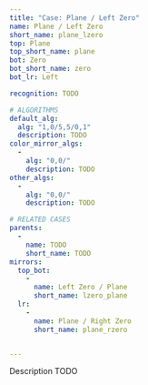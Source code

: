```yaml
---
title: "Case: Plane / Left Zero"
name: Plane / Left Zero
short_name: plane_lzero
top: Plane
top_short_name: plane
bot: Zero
bot_short_name: zero
bot_lr: Left

recognition: TODO

# ALGORITHMS
default_alg:
  alg: "1,0/5,5/0,1"
  description: TODO
color_mirror_algs:
  -
    alg: "0,0/"
    description: TODO
other_algs:
  -
    alg: "0,0/"
    description: TODO

# RELATED CASES
parents:
  -
    name: TODO
    short_name: TODO
mirrors:
  top_bot:
    -
      name: Left Zero / Plane
      short_name: lzero_plane
  lr:
    -
      name: Plane / Right Zero
      short_name: plane_rzero


---
```


Description TODO

